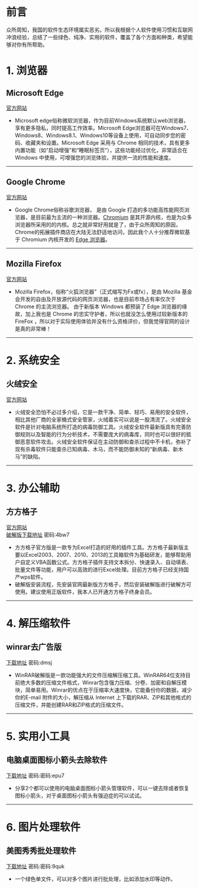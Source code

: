 # 前言
众所周知，我国的软件生态环境属实恶劣。所以我根据个人软件使用习惯和互联网冲浪经验，总结了一些绿色、纯净、实用的软件，覆盖了各个方面和种类，希望能够对你有所帮助。

# 1. 浏览器
##  Microsoft Edge

[官方网站](https://www.microsoft.com/zh-cn/edge)

- Microsoft edge俗称微软浏览器，作为目前Windows系统默认web浏览器，享有更多隐私，同时提高工作效率。Microsoft Edge浏览器可在Windows7、Windows8、Windows8.1、Windows10等设备上使用，可自动同步您的密码、收藏夹和设置。Microsoft Edge 采用与 Chrome 相同的技术，具有更多内置功能（如“启动增强”和“睡眠标签页”），这些功能经过优化，非常适合在 Windows 中使用，可增强您的浏览体验，并提供一流的性能和速度。
------------
## Google Chrome

[官方网站](https://www.google.cn/chrome/)

- Google Chrome俗称谷歌浏览器， 是由 Google 打造的多功能高性能网页浏览器，是目前最为主流的一种浏览器。[Chromium](https://www.chromium.org/) 是其开源内核，也是为众多浏览器所采用的的内核。总之就非常好用就是了，由于众所周知的原因，Chrome的拓展插件商店在大陆无法舒适地访问，因此我个人十分推荐微软基于 Chromium 内核开发的 [Edge 浏览器](https://www.microsoft.com/zh-cn/edge?r=1)。
------------
## Mozilla Firefox

[官方网站](https://www.mozilla.org/zh-CN/firefox/new/)

- Mozilla Firefox，俗称“火狐浏览器”（正式缩写为Fx或fx），是由 Mozilla 基金会开发的自由及开放源代码的网页浏览器，也是目前市场占有率仅次于 Chrome 的主流浏览器。
由于新版本 Windows 都预装了 Edge 浏览器的缘故，加上我也是 Chrome 的忠实守护者，所以也就没怎么使用过较新版本的 FireFox ，所以对于实际使用体验并没有什么资格评价，但我觉得官网的设计是真的非常棒！
****
# 2. 系统安全
## 火绒安全

[官方网站](https://www.huorong.cn/)

- 火绒安全恐怕不必过多介绍，它是一款干净、简单、轻巧、易用的安全软件，相比其他厂商的全家桶式安全管家，火绒着实可以说是一股清流了。火绒安全软件是针对电脑系统所打造的病毒防御工具。火绒安全软件最新版具有完善防御规则以及智能的行为分析技术，不需要庞大的病毒库，同时也可以很好的抵御恶意软件攻击。火绒安全软件保证在主动防御和查杀过程中不卡机，弥补了现有杀毒软件只能查杀已知病毒、木马，而不能防御未知的“新病毒、新木马”的缺陷。

****
# 3. 办公辅助
## 方方格子

[官方网站](http://www.ffcell.com/)   
[破解版下载地址](https://wwi.lanzoup.com/iCRSU0tzsscd) 密码:4bw7

- 方方格子官方版是一款专为Excel打造的好用的插件工具。方方格子最新版主要以Excel2003、2007、2010、2013的工具箱软件为基础研发，能够帮助用户自定义VBA函数公式。方方格子插件支持文本拆分、快速录入、自动填表、批量文件等功能，用户可以高效的进行Excel处理。目前方方格子已经支持国产wps软件。
- 破解版安装流程，先安装官网最新版方方格子，然后安装破解版进行破解方可使用。建议使用正版软件，我本人已开通方方格子终身会员。
****
# 4. 解压缩软件
## winrar去广告版
  
[下载地址](https://wwi.lanzoup.com/b0dwde70f) 密码:dmsj

- WinRAR破解版是一款功能强大的文件压缩解压缩工具。WinRAR64位支持目前绝大多数的压缩文件格式，Winrar包含强力压缩、分卷、加密和自解压模块，简单易用。Winrar的优点在于压缩率大速度快，它能备份你的数据，减少你的E-mail 附件的大小，解压缩从 Internet 上下载的RAR、ZIP和其他格式的压缩文件，并能创建RAR和ZIP格式的压缩文件。
****
# 5. 实用小工具
## 电脑桌面图标小箭头去除软件
  
[下载地址](https://wwi.lanzoup.com/b00h2jb2h) 密码:密码:epu7

- 分享2个都可以使用的电脑桌面图标小箭头管理软件，可以一键去除或者恢复图标小箭头，对于桌面图标小箭头有强迫症的可以试试。
****
# 6. 图片处理软件
## 美图秀秀批处理软件
  
[下载地址](https://wwi.lanzoup.com/ibvUOts6syf) 密码:密码:9quk

- 一个绿色单文件，可以对多个图片进行批处理，比如添加水印等动作。
